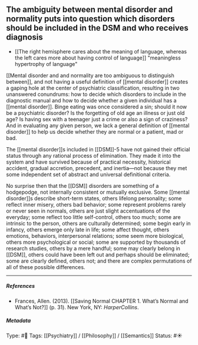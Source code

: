 ## The ambiguity between mental disorder and normality puts into question which disorders should be included in the DSM and who receives diagnosis # 

- [[The right hemisphere cares about the meaning of language, whereas the left cares more about having control of language]] "meaningless hypertrophy of language"

[[Mental disorder and and normality are too ambiguous to distinguish between]], and not having a useful definition of [[mental disorder]] creates a gaping hole at the center of psychiatric classification, resulting in two unanswered conundrums: how to decide which disorders to include in the diagnostic manual and how to decide whether a given individual has a [[mental disorder]]. Binge eating was once considered a sin; should it now be a psychiatric disorder? Is the forgetting of old age an illness or just old age? Is having sex with a teenager just a crime or also a sign of craziness? And in evaluating any given person, we lack a general definition of [[mental disorder]] to help us decide whether they are normal or a patient, mad or bad.

The [[mental disorder]]s included in [[DSM]]-5 have not gained their official status through any rational process of elimination. They made it into the system and have survived because of practical necessity, historical accident, gradual accretion, precedent, and inertia—not because they met some independent set of abstract and universal definitional criteria.

No surprise then that the [[DSM]] disorders are something of a hodgepodge, not internally consistent or mutually exclusive. Some [[mental disorder]]s describe short-term states, others lifelong personality; some reflect inner misery, others bad behavior; some represent problems rarely or never seen in normals, others are just slight accentuations of the everyday; some reflect too little self-control, others too much; some are intrinsic to the person, others are culturally determined; some begin early in infancy, others emerge only late in life; some affect thought, others emotions, behaviors, interpersonal relations; some seem more biological, others more psychological or social; some are supported by thousands of research studies, others by a mere handful; some may clearly belong in [[DSM]], others could have been left out and perhaps should be eliminated; some are clearly defined, others not; and there are complex permutations of all of these possible differences.

___

##### References

- Frances, Allen. (2013). [[Saving Normal CHAPTER 1. What’s Normal and What’s Not?]] (p. 31). New York, NY: _HarperCollins_.

##### Metadata

Type: #🔴 
Tags: [[Psychiatry]] / [[Philosophy]] / [[Semantics]]
Status: #☀️ 